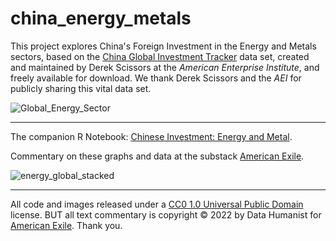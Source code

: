 # china_energy_metals

This project explores China's Foreign Investment in the Energy and Metals sectors, based on the [China Global Investment Tracker](https://www.aei.org/china-global-investment-tracker/) data set, created and maintained by Derek Scissors at the <em>American Enterprise Institute</em>, and freely available for download. We thank Derek Scissors and the <em>AEI</em> for publicly sharing this vital data set.

![Global_Energy_Sector](https://user-images.githubusercontent.com/12042357/177505649-0bf43612-6016-41a0-bc4f-c45ce8e889ff.png)

<hr />


The companion R Notebook: [Chinese Investment: Energy and Metal](https://rpubs.com/Thom_JH/china_energy_metals).

Commentary on these graphs and data at the substack [American Exile](https://americanexile.substack.com/). 

![energy_global_stacked](https://user-images.githubusercontent.com/12042357/177505772-06ea8360-88e6-4e29-8083-be3474f48c8f.png)

<hr />


All code and images released under a [CC0 1.0 Universal Public Domain](https://creativecommons.org/publicdomain/zero/1.0/) license. BUT all  text commentary is copyright &copy; 2022 by Data Humanist for [American Exile](https://americanexile.substack.com/).
Thank you.
